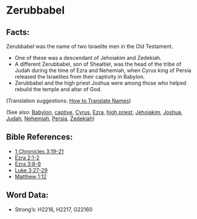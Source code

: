 # Zerubbabel

## Facts:

Zerubbabel was the name of two Israelite men in the Old Testament.

* One of these was a descendant of Jehoiakim and Zedekiah.
* A different Zerubbabel, son of Shealtiel, was the head of the tribe of Judah during the time of Ezra and Nehemiah, when Cyrus king of Persia released the Israelites from their captivity in Babylon.
* Zerubbabel and the high priest Joshua were among those who helped rebuild the temple and altar of God.

(Translation suggestions: [How to Translate Names](rc://en/ta/man/translate/translate-names))

(See also: [Babylon](../names/babylon.md), [captive](../other/captive.md), [Cyrus](../names/cyrus.md), [Ezra](../names/ezra.md), [high priest](../kt/highpriest.md), [Jehoiakim](../names/jehoiakim.md), [Joshua](../names/joshua.md), [Judah](../names/judah.md), [Nehemiah](../names/nehemiah.md), [Persia](../names/persia.md), [Zedekiah](../names/zedekiah.md))

## Bible References:

* [1 Chronicles 3:19-21](rc://en/tn/help/1ch/03/19)
* [Ezra 2:1-2](rc://en/tn/help/ezr/02/01)
* [Ezra 3:8-9](rc://en/tn/help/ezr/03/08)
* [Luke 3:27-29](rc://en/tn/help/luk/03/27)
* [Matthew 1:12](rc://en/tn/help/mat/01/12)

## Word Data:

* Strong’s: H2216, H2217, G22160
